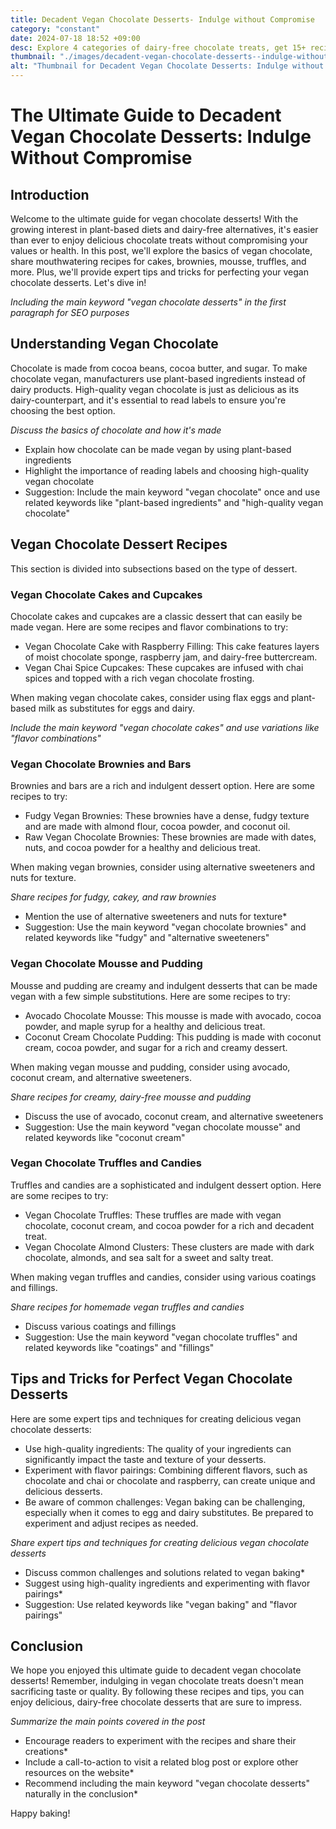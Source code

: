 ```yaml
---
title: Decadent Vegan Chocolate Desserts- Indulge without Compromise
category: "constant"
date: 2024-07-18 18:52 +09:00
desc: Explore 4 categories of dairy-free chocolate treats, get 15+ recipes, tips, and tricks for perfect vegan baking. Try now!
thumbnail: "./images/decadent-vegan-chocolate-desserts--indulge-without-compromise.png"
alt: "Thumbnail for Decadent Vegan Chocolate Desserts: Indulge without Compromise"
---
```


# The Ultimate Guide to Decadent Vegan Chocolate Desserts: Indulge Without Compromise

## Introduction

Welcome to the ultimate guide for vegan chocolate desserts! With the growing interest in plant-based diets and dairy-free alternatives, it's easier than ever to enjoy delicious chocolate treats without compromising your values or health. In this post, we'll explore the basics of vegan chocolate, share mouthwatering recipes for cakes, brownies, mousse, truffles, and more. Plus, we'll provide expert tips and tricks for perfecting your vegan chocolate desserts. Let's dive in!

*Including the main keyword "vegan chocolate desserts" in the first paragraph for SEO purposes*

## Understanding Vegan Chocolate

Chocolate is made from cocoa beans, cocoa butter, and sugar. To make chocolate vegan, manufacturers use plant-based ingredients instead of dairy products. High-quality vegan chocolate is just as delicious as its dairy-counterpart, and it's essential to read labels to ensure you're choosing the best option.

*Discuss the basics of chocolate and how it's made*
* Explain how chocolate can be made vegan by using plant-based ingredients
* Highlight the importance of reading labels and choosing high-quality vegan chocolate
* Suggestion: Include the main keyword "vegan chocolate" once and use related keywords like "plant-based ingredients" and "high-quality vegan chocolate"

## Vegan Chocolate Dessert Recipes

This section is divided into subsections based on the type of dessert.

### Vegan Chocolate Cakes and Cupcakes

Chocolate cakes and cupcakes are a classic dessert that can easily be made vegan. Here are some recipes and flavor combinations to try:

- Vegan Chocolate Cake with Raspberry Filling: This cake features layers of moist chocolate sponge, raspberry jam, and dairy-free buttercream.
- Vegan Chai Spice Cupcakes: These cupcakes are infused with chai spices and topped with a rich vegan chocolate frosting.

When making vegan chocolate cakes, consider using flax eggs and plant-based milk as substitutes for eggs and dairy.

*Include the main keyword "vegan chocolate cakes" and use variations like "flavor combinations"*

### Vegan Chocolate Brownies and Bars

Brownies and bars are a rich and indulgent dessert option. Here are some recipes to try:

- Fudgy Vegan Brownies: These brownies have a dense, fudgy texture and are made with almond flour, cocoa powder, and coconut oil.
- Raw Vegan Chocolate Brownies: These brownies are made with dates, nuts, and cocoa powder for a healthy and delicious treat.

When making vegan brownies, consider using alternative sweeteners and nuts for texture.

*Share recipes for fudgy, cakey, and raw brownies*
* Mention the use of alternative sweeteners and nuts for texture*
* Suggestion: Use the main keyword "vegan chocolate brownies" and related keywords like "fudgy" and "alternative sweeteners"

### Vegan Chocolate Mousse and Pudding

Mousse and pudding are creamy and indulgent desserts that can be made vegan with a few simple substitutions. Here are some recipes to try:

- Avocado Chocolate Mousse: This mousse is made with avocado, cocoa powder, and maple syrup for a healthy and delicious treat.
- Coconut Cream Chocolate Pudding: This pudding is made with coconut cream, cocoa powder, and sugar for a rich and creamy dessert.

When making vegan mousse and pudding, consider using avocado, coconut cream, and alternative sweeteners.

*Share recipes for creamy, dairy-free mousse and pudding*
* Discuss the use of avocado, coconut cream, and alternative sweeteners
* Suggestion: Use the main keyword "vegan chocolate mousse" and related keywords like "coconut cream"

### Vegan Chocolate Truffles and Candies

Truffles and candies are a sophisticated and indulgent dessert option. Here are some recipes to try:

- Vegan Chocolate Truffles: These truffles are made with vegan chocolate, coconut cream, and cocoa powder for a rich and decadent treat.
- Vegan Chocolate Almond Clusters: These clusters are made with dark chocolate, almonds, and sea salt for a sweet and salty treat.

When making vegan truffles and candies, consider using various coatings and fillings.

*Share recipes for homemade vegan truffles and candies*
* Discuss various coatings and fillings
* Suggestion: Use the main keyword "vegan chocolate truffles" and related keywords like "coatings" and "fillings"

## Tips and Tricks for Perfect Vegan Chocolate Desserts

Here are some expert tips and techniques for creating delicious vegan chocolate desserts:

- Use high-quality ingredients: The quality of your ingredients can significantly impact the taste and texture of your desserts.
- Experiment with flavor pairings: Combining different flavors, such as chocolate and chai or chocolate and raspberry, can create unique and delicious desserts.
- Be aware of common challenges: Vegan baking can be challenging, especially when it comes to egg and dairy substitutes. Be prepared to experiment and adjust recipes as needed.

*Share expert tips and techniques for creating delicious vegan chocolate desserts*
* Discuss common challenges and solutions related to vegan baking*
* Suggest using high-quality ingredients and experimenting with flavor pairings*
* Suggestion: Use related keywords like "vegan baking" and "flavor pairings"

## Conclusion

We hope you enjoyed this ultimate guide to decadent vegan chocolate desserts! Remember, indulging in vegan chocolate treats doesn't mean sacrificing taste or quality. By following these recipes and tips, you can enjoy delicious, dairy-free chocolate desserts that are sure to impress.

*Summarize the main points covered in the post*
* Encourage readers to experiment with the recipes and share their creations*
* Include a call-to-action to visit a related blog post or explore other resources on the website*
* Recommend including the main keyword "vegan chocolate desserts" naturally in the conclusion*

Happy baking!